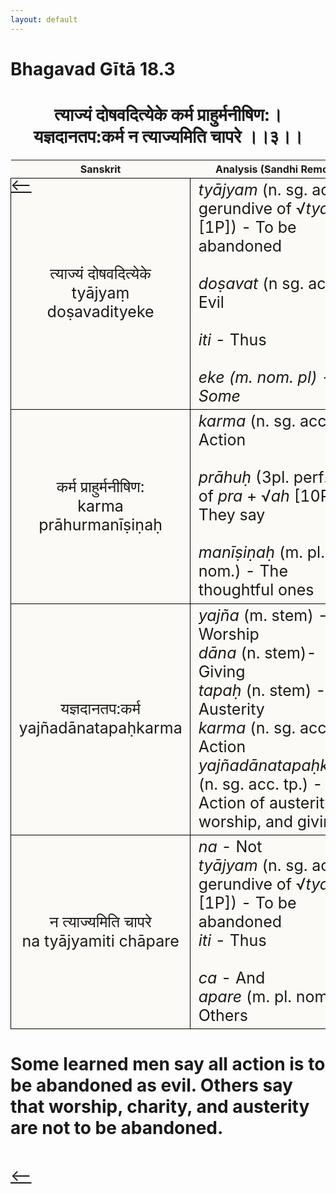 ```yaml
---
layout: default
---
```

<!---
Text can be **bold**, _italic_, or ~~strikethrough~~.

[Link to another page](./another-page.html)

There should be whitespace between paragraphs.

There should be whitespace between paragraphs. We recommend including a README, or a file with information about your project.
--->

# Bhagavad Gītā 18.3

<style>
table {
  border-collapse: collapse;
  border-style: hidden;
}
th {
  background: #FBFAF7;
}
td {
  font-size: 25px;
  background: #FBFAF7;
  border: 1px solid black;
}
div.move {
  font-size: 25px;
}
</style>

<h1 style="text-align:center">
त्याज्यं दोषवदित्येके कर्म प्राहुर्मनीषिण:। <br>
यज्ञदानतप:कर्म न त्याज्यमिति चापरे ।।३।।
</h1>
<div class="move" style="position:relative;min-width:960px">
 <p style="position: absolute;left:0;top:0"><a href="./v18-2.html">⟵</a></p>
</div>
<div class="move" style="position:relative;min-width:960px">
 <p style="position: absolute;right:0;top:0"><a href="./v18-4.html">⟶</a></p>
</div>

| Sanskrit | Analysis (Sandhi Removed) |
|:-:|-|
|  त्याज्यं दोषवदित्येके<br>tyājyaṃ doṣavadityeke  | <em>tyājyam</em> (n. sg. acc. gerundive of √<em>tyaj</em> [1P]) - To be abandoned<br><br><em>doṣavat</em> (n sg. acc.) - Evil <br><br><em>iti</em> - Thus<br><br><em>eke<em> (m. nom. pl) - Some  |
| कर्म प्राहुर्मनीषिण:<br>karma prāhurmanīṣiṇaḥ | <em>karma</em> (n. sg. acc.) - Action<br><br><em>prāhuḥ</em> (3pl. perf. ind. of <em>pra</em> + √<em>ah</em> [10P]) - They say<br><br><em>manīṣiṇaḥ</em> (m. pl. nom.) - The thoughtful ones |
| यज्ञदानतप:कर्म<br>yajñadānatapaḥkarma | <em>yajña</em> (m. stem) - Worship<br><em>dāna</em> (n. stem)- Giving<br><em>tapaḥ</em> (n. stem) - Austerity<br><em>karma</em> (n. sg. acc.) - Action<br><em>yajñadānatapaḥkarma</em> (n. sg. acc. tp.) - Action of austerity, worship, and giving |
| न त्याज्यमिति चापरे<br>na tyājyamiti chāpare | <em>na</em> - Not<br><em>tyājyam</em> (n. sg. acc. gerundive of √<em>tyaj</em> [1P]) - To be abandoned<br><em>iti</em> - Thus<br><br><em>ca</em> - And<br><em>apare</em> (m. pl. nom.) - Others |

<h1>
Some learned men say all action is to be abandoned as evil. Others say that
worship, charity, and austerity are not to be abandoned.
</h1>
<div class="move" style="position:relative;min-width:960px">
 <p style="position: absolute;left:0;top:0"><a href="./v18-2.html">⟵</a></p>
</div>
<div class="move" style="position:relative;min-width:960px">
 <p style="position: absolute;right:0;top:0"><a href="./v18-4.html">⟶</a></p>
</div>
